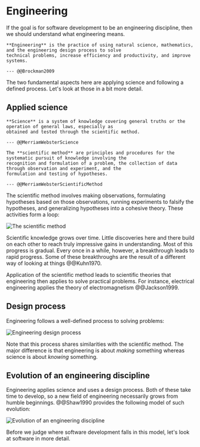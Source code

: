 # Engineering

If the goal is for software development to be an engineering discipline, then we should understand what
engineering means.

```admonish tldr title="Definition"
**Engineering** is the practice of using natural science, mathematics, and the engineering design process to solve
technical problems, increase efficiency and productivity, and improve systems.

--- @@Brockman2009
```

The two fundamental aspects here are applying science and following a defined process.
Let's look at those in a bit more detail.


## Applied science

```admonish tldr title="Definition"
**Science** is a system of knowledge covering general truths or the operation of general laws, especially as
obtained and tested through the scientific method.

--- @@MerriamWebsterScience
```

```admonish tldr title="Definition"
The **scientific method** are principles and procedures for the systematic pursuit of knowledge involving the
recognition and formulation of a problem, the collection of data through observation and experiment, and the
formulation and testing of hypotheses.

--- @@MerriamWebsterScientificMethod
```

The scientific method involves making observations, formulating hypotheses based on those observations,
running experiments to falsify the hypotheses, and generalizing hypotheses into a cohesive theory.
These activities form a loop:

![The scientific method](https://s3-us-west-2.amazonaws.com/courses-images-archive-read-only/wp-content/uploads/sites/902/2015/02/23224503/CNX_Psych_02_01_Method.jpg)

Scientific knowledge grows over time.
Little discoveries here and there build on each other to reach truly impressive gains in understanding.
Most of this progress is gradual.
Every once in a while, however, a breakthrough leads to rapid progress.
Some of these breakthroughs are the result of a different way of looking at things @@Kuhn1970.

Application of the scientific method leads to scientific theories that engineering then applies to solve practical
problems.
For instance, electrical engineering applies the theory of electromagnetism @@Jackson1999.


## Design process

Engineering follows a well-defined process to solving problems:

![Engineering design process](https://1.bp.blogspot.com/-kX4k9R-xwe4/WOUZJHg2SFI/AAAAAAAAA1M/74nGctp1OtQb79drZTlEsOCmd4ZXISQsQCEw/s1600/engineering-design-process.jpg)

Note that this process shares similarities with the scientific method.
The major difference is that engineering is about _making_ something whereas science is about _knowing_ something.


## Evolution of an engineering discipline

Engineering applies science and uses a design process.
Both of these take time to develop, so a new field of engineering necessarily grows from humble beginnings.
@@Shaw1990 provides the following model of such evolution:

![Evolution of an engineering discipline](https://www.researchgate.net/profile/Trevor-Bihl/publication/339029049/figure/download/fig2/AS:854876443660288@1580829835253/Shaws-Model-of-the-evolution-of-engineering-disciplines-from-14.png)

Before we judge where software development falls in this model, let's look at software in more detail.
